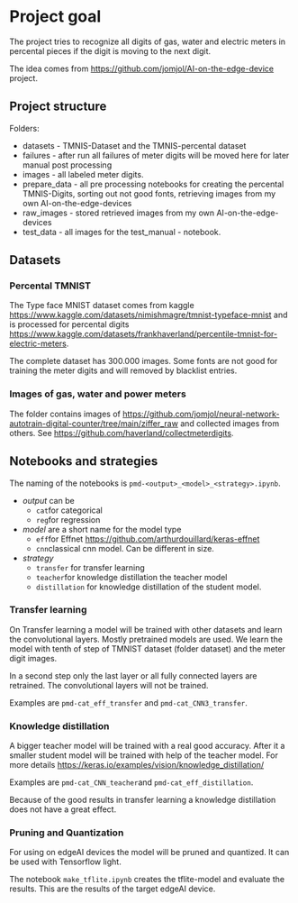 # Project goal

The project tries to recognize all digits of gas, water and electric meters in percental pieces if the digit is moving to the next digit.

The idea comes from <https://github.com/jomjol/AI-on-the-edge-device> project.

## Project structure

Folders:

* datasets - TMNIS-Dataset and the TMNIS-percental dataset
* failures - after run all failures of meter digits will be moved here for later manual post processing
* images - all labeled meter digits.
* prepare_data - all pre processing notebooks for creating the percental TMNIS-Digits, sorting out not good fonts, retrieving images from my own AI-on-the-edge-devices
* raw_images - stored retrieved images from my own AI-on-the-edge-devices
* test_data - all images for the test_manual - notebook.

## Datasets

### Percental TMNIST

The Type face MNIST dataset comes from kaggle <https://www.kaggle.com/datasets/nimishmagre/tmnist-typeface-mnist> and is processed for percental digits <https://www.kaggle.com/datasets/frankhaverland/percentile-tmnist-for-electric-meters>.

The complete dataset has 300.000 images. Some fonts are not good for training the meter digits and will removed by blacklist entries.

### Images of gas, water and power meters

The folder contains images of <https://github.com/jomjol/neural-network-autotrain-digital-counter/tree/main/ziffer_raw> and collected images from others. See <https://github.com/haverland/collectmeterdigits>.

## Notebooks and strategies

The naming of the notebooks is `pmd-<output>_<model>_<strategy>.ipynb`.

* *output* can be
  * `cat`for categorical
  * `reg`for regression
* *model* are a short name for the model type
  * `eff`for Effnet <https://github.com/arthurdouillard/keras-effnet>
  * `cnn`classical cnn model. Can be different in size.
* *strategy*
  * `transfer` for transfer learning
  * `teacher`for knowledge distillation the teacher model
  * `distillation` for knowledge distillation of the student model.

### Transfer learning

On Transfer learning a model will be trained with other datasets and learn the convolutional layers.
Mostly pretrained models are used. We learn the model with tenth of step of TMNIST dataset (folder dataset) and the meter digit images.

In a second step only the last layer or all fully connected layers are retrained. The convolutional layers will not be trained.

Examples are `pmd-cat_eff_transfer` and `pmd-cat_CNN3_transfer`.

### Knowledge distillation

A bigger teacher model will be trained with a real good accuracy. After it a smaller student model will be trained with help of the teacher model. For more details <https://keras.io/examples/vision/knowledge_distillation/>

Examples are `pmd-cat_CNN_teacher`and `pmd-cat_eff_distillation`.

Because of the good results in transfer learning a knowledge distillation does not have a great effect.

### Pruning and Quantization

For using on edgeAI devices the model will be pruned and quantized. It can be used with Tensorflow light.

The notebook `make_tflite.ipynb` creates the tflite-model and evaluate the results. This are the results of the target edgeAI device.
